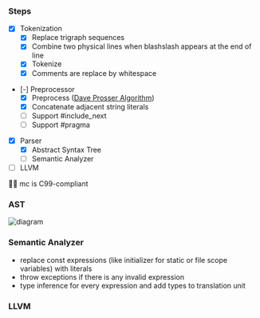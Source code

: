 ### Steps

- [x] Tokenization
  - [x] Replace trigraph sequences
  - [x] Combine two physical lines when blashslash appears at the end of line
  - [x] Tokenize
  - [x] Comments are replace by whitespace
- [-] Preprocessor
  - [x] Preprocess ([Dave Prosser Algorithm](https://www.spinellis.gr/blog/20060626/))
  - [x] Concatenate adjacent string literals
  - [ ] Support #include_next
  - [ ] Support #pragma
- [x] Parser
  - [x] Abstract Syntax Tree
  - [ ] Semantic Analyzer
- [ ] LLVM

✍🏼 mc is C99-compliant

### AST

![diagram](https://i.imgur.com/tqpvDdb.png)

### Semantic Analyzer

- replace const expressions (like initializer for static or file scope variables) with literals
- throw exceptions if there is any invalid expression
- type inference for every expression and add types to translation unit

### LLVM
